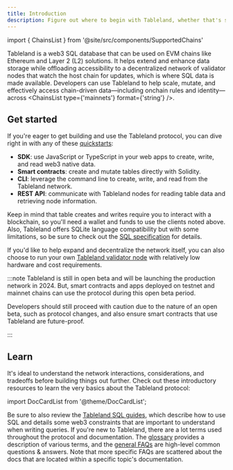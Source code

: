 ```yaml
---
title: Introduction
description: Figure out where to begin with Tableland, whether that's starting to build or figuring out how it all works.
---
```


import { ChainsList } from '@site/src/components/SupportedChains'

Tableland is a web3 SQL database that can be used on EVM chains like Ethereum and Layer 2 (L2) solutions. It helps extend and enhance data storage while offloading accessibility to a decentralized network of validator nodes that watch the host chain for updates, which is where SQL data is made available. Developers can use Tableland to help scale, mutate, and effectively access chain-driven data—including onchain rules and identity—across <ChainsList type={'mainnets'} format={'string'} />.

## Get started

If you're eager to get building and use the Tableland protocol, you can dive right in with any of these [quickstarts](/quickstarts):

- **SDK**: use JavaScript or TypeScript in your web apps to create, write, and read web3 native data.
- **Smart contracts**: create and mutate tables directly with Solidity.
- **CLI**: leverage the command line to create, write, and read from the Tableland network.
- **REST API**: communicate with Tableland nodes for reading table data and retrieving node information.

Keep in mind that table creates and writes require you to interact with a blockchain, so you'll need a wallet and funds to use the clients noted above. Also, Tableland offers SQLite language compatibility but with some limitations, so be sure to check out the [SQL specification](/sql/specification) for details.

If you'd like to help expand and decentralize the network itself, you can also choose to run your own [Tableland validator node](/validator/node/) with relatively low hardware and cost requirements.

:::note
Tableland is still in open beta and will be launching the production network in 2024. But, smart contracts and apps deployed on testnet and mainnet chains can use the protocol during this open beta period.

Developers should still proceed with caution due to the nature of an open beta, such as protocol changes, and also ensure smart contracts that use Tableland are future-proof.

:::

## Learn

It's ideal to understand the network interactions, considerations, and tradeoffs before building things out further. Check out these introductory resources to learn the very basics about the Tableland protocol:

import DocCardList from '@theme/DocCardList';

<DocCardList />

Be sure to also review the [Tableland SQL guides](/sql), which describe how to use SQL and details some web3 constraints that are important to understand when writing queries. If you're new to Tableland, there are a lot terms used throughout the protocol and documentation. The [glossary](/fundamentals/about/glossary) provides a description of various terms, and the [general FAQs](/fundamentals/about/faqs) are high-level common questions & answers. Note that more specific FAQs are scattered about the docs that are located within a specific topic's documentation.
